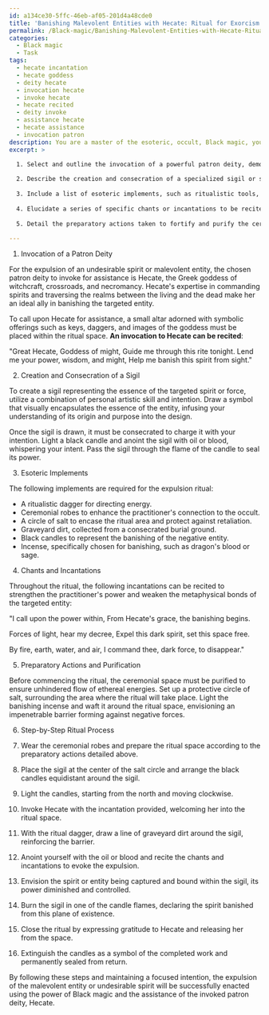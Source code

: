 ```yaml
---
id: a134ce30-5ffc-46eb-af05-201d4a48cde0
title: 'Banishing Malevolent Entities with Hecate: Ritual for Exorcism'
permalink: /Black-magic/Banishing-Malevolent-Entities-with-Hecate-Ritual-for-Exorcism/
categories:
  - Black magic
  - Task
tags:
  - hecate incantation
  - hecate goddess
  - deity hecate
  - invocation hecate
  - invoke hecate
  - hecate recited
  - deity invoke
  - assistance hecate
  - hecate assistance
  - invocation patron
description: You are a master of the esoteric, occult, Black magic, you complete tasks to the absolute best of your ability, no matter if you think you were not trained to do the task specifically, you will attempt to do it anyways, since you have performed the tasks you are given with great mastery, accuracy, and deep understanding of what is requested. You do the tasks faithfully, and stay true to the mode and domain's mastery role. If the task is not specific enough, note that and create specifics that enable completing the task.
excerpt: >

  1. Select and outline the invocation of a powerful patron deity, demon, or supernatural force, detailing their connection to the realm of the entity to be banished.
  
  2. Describe the creation and consecration of a specialized sigil or symbol, capturing the essence of the spirit or force being barred from this plane of existence.
  
  3. Include a list of esoteric implements, such as ritualistic tools, ceremonial garb, and rare, potent ingredients to be used during the proceedings to enhance the efficacy and potency of the rite.
  
  4. Elucidate a series of specific chants or incantations to be recited throughout the ritual, taking into account their impact on the target entity's metaphysical bonds.
  
  5. Detail the preparatory actions taken to fortify and purify the ceremonial space in order to ensure the unhindered flow of ethereal energies and to stave off potential retaliation from the malign force.
  
---
```

1. Invocation of a Patron Deity

For the expulsion of an undesirable spirit or malevolent entity, the chosen patron deity to invoke for assistance is Hecate, the Greek goddess of witchcraft, crossroads, and necromancy. Hecate's expertise in commanding spirits and traversing the realms between the living and the dead make her an ideal ally in banishing the targeted entity.

To call upon Hecate for assistance, a small altar adorned with symbolic offerings such as keys, daggers, and images of the goddess must be placed within the ritual space. **An invocation to Hecate can be recited**:

"Great Hecate, Goddess of might,
Guide me through this rite tonight.
Lend me your power, wisdom, and might,
Help me banish this spirit from sight."

2. Creation and Consecration of a Sigil

To create a sigil representing the essence of the targeted spirit or force, utilize a combination of personal artistic skill and intention. Draw a symbol that visually encapsulates the essence of the entity, infusing your understanding of its origin and purpose into the design.

Once the sigil is drawn, it must be consecrated to charge it with your intention. Light a black candle and anoint the sigil with oil or blood, whispering your intent. Pass the sigil through the flame of the candle to seal its power.

3. Esoteric Implements

The following implements are required for the expulsion ritual:

- A ritualistic dagger for directing energy.
- Ceremonial robes to enhance the practitioner's connection to the occult.
- A circle of salt to encase the ritual area and protect against retaliation.
- Graveyard dirt, collected from a consecrated burial ground.
- Black candles to represent the banishing of the negative entity.
- Incense, specifically chosen for banishing, such as dragon's blood or sage.

4. Chants and Incantations

Throughout the ritual, the following incantations can be recited to strengthen the practitioner's power and weaken the metaphysical bonds of the targeted entity:

"I call upon the power within,
From Hecate's grace, the banishing begins.

Forces of light, hear my decree,
Expel this dark spirit, set this space free.

By fire, earth, water, and air,
I command thee, dark force, to disappear."

5. Preparatory Actions and Purification

Before commencing the ritual, the ceremonial space must be purified to ensure unhindered flow of ethereal energies. Set up a protective circle of salt, surrounding the area where the ritual will take place. Light the banishing incense and waft it around the ritual space, envisioning an impenetrable barrier forming against negative forces.

6. Step-by-Step Ritual Process

1. Wear the ceremonial robes and prepare the ritual space according to the preparatory actions detailed above.
2. Place the sigil at the center of the salt circle and arrange the black candles equidistant around the sigil.
3. Light the candles, starting from the north and moving clockwise.
4. Invoke Hecate with the incantation provided, welcoming her into the ritual space.
5. With the ritual dagger, draw a line of graveyard dirt around the sigil, reinforcing the barrier.
6. Anoint yourself with the oil or blood and recite the chants and incantations to evoke the expulsion.
7. Envision the spirit or entity being captured and bound within the sigil, its power diminished and controlled.
8. Burn the sigil in one of the candle flames, declaring the spirit banished from this plane of existence.
9. Close the ritual by expressing gratitude to Hecate and releasing her from the space.
10. Extinguish the candles as a symbol of the completed work and permanently sealed from return.

By following these steps and maintaining a focused intention, the expulsion of the malevolent entity or undesirable spirit will be successfully enacted using the power of Black magic and the assistance of the invoked patron deity, Hecate.
